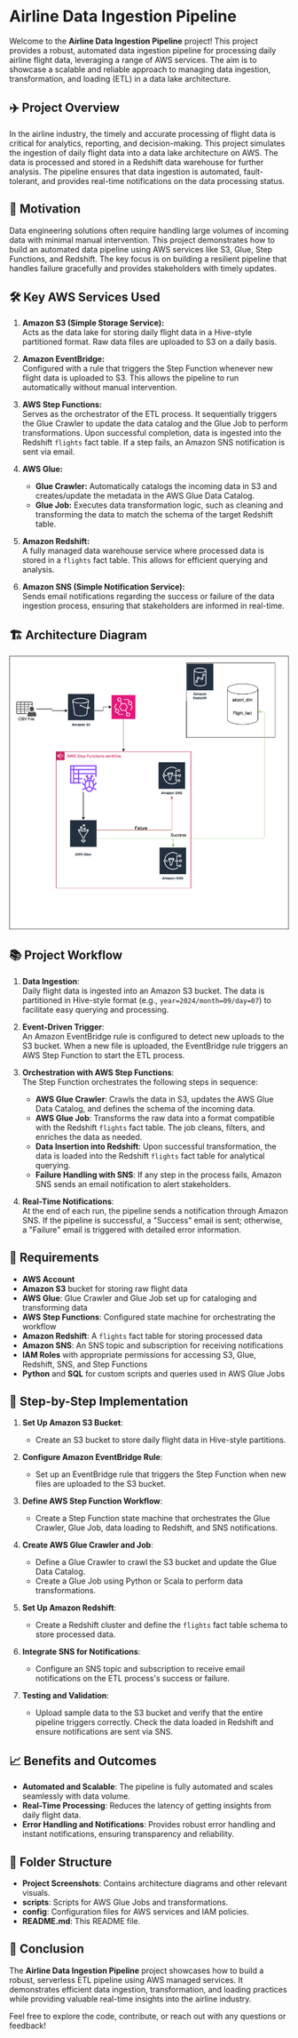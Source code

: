 # Airline Data Ingestion Pipeline

Welcome to the **Airline Data Ingestion Pipeline** project! This project provides a robust, automated data ingestion pipeline for processing daily airline flight data, leveraging a range of AWS services. The aim is to showcase a scalable and reliable approach to managing data ingestion, transformation, and loading (ETL) in a data lake architecture.

## ✈️ Project Overview

In the airline industry, the timely and accurate processing of flight data is critical for analytics, reporting, and decision-making. This project simulates the ingestion of daily flight data into a data lake architecture on AWS. The data is processed and stored in a Redshift data warehouse for further analysis. The pipeline ensures that data ingestion is automated, fault-tolerant, and provides real-time notifications on the data processing status.

## 🚀 Motivation

Data engineering solutions often require handling large volumes of incoming data with minimal manual intervention. This project demonstrates how to build an automated data pipeline using AWS services like S3, Glue, Step Functions, and Redshift. The key focus is on building a resilient pipeline that handles failure gracefully and provides stakeholders with timely updates.

## 🛠️ Key AWS Services Used

1. **Amazon S3 (Simple Storage Service):**  
   Acts as the data lake for storing daily flight data in a Hive-style partitioned format. Raw data files are uploaded to S3 on a daily basis.

2. **Amazon EventBridge:**  
   Configured with a rule that triggers the Step Function whenever new flight data is uploaded to S3. This allows the pipeline to run automatically without manual intervention.

3. **AWS Step Functions:**  
   Serves as the orchestrator of the ETL process. It sequentially triggers the Glue Crawler to update the data catalog and the Glue Job to perform transformations. Upon successful completion, data is ingested into the Redshift `flights` fact table. If a step fails, an Amazon SNS notification is sent via email.

4. **AWS Glue:**  
   - **Glue Crawler:** Automatically catalogs the incoming data in S3 and creates/update the metadata in the AWS Glue Data Catalog.  
   - **Glue Job:** Executes data transformation logic, such as cleaning and transforming the data to match the schema of the target Redshift table.

5. **Amazon Redshift:**  
   A fully managed data warehouse service where processed data is stored in a `flights` fact table. This allows for efficient querying and analysis.

6. **Amazon SNS (Simple Notification Service):**  
   Sends email notifications regarding the success or failure of the data ingestion process, ensuring that stakeholders are informed in real-time.

## 🏗️ Architecture Diagram

![Airline Data Ingestion Pipeline Architecture](https://github.com/desininja/Airline-Data-Ingestion-Pipeline/blob/main/Project%20Related%20Screenshots/Architecture%20Diagram%20of%20Airline-Data-Ingestion-Pipeline.png)

## 📚 Project Workflow

1. **Data Ingestion**:  
   Daily flight data is ingested into an Amazon S3 bucket. The data is partitioned in Hive-style format (e.g., `year=2024/month=09/day=07`) to facilitate easy querying and processing.

2. **Event-Driven Trigger**:  
   An Amazon EventBridge rule is configured to detect new uploads to the S3 bucket. When a new file is uploaded, the EventBridge rule triggers an AWS Step Function to start the ETL process.

3. **Orchestration with AWS Step Functions**:  
   The Step Function orchestrates the following steps in sequence:
   - **AWS Glue Crawler**: Crawls the data in S3, updates the AWS Glue Data Catalog, and defines the schema of the incoming data.
   - **AWS Glue Job**: Transforms the raw data into a format compatible with the Redshift `flights` fact table. The job cleans, filters, and enriches the data as needed.
   - **Data Insertion into Redshift**: Upon successful transformation, the data is loaded into the Redshift `flights` fact table for analytical querying.
   - **Failure Handling with SNS**: If any step in the process fails, Amazon SNS sends an email notification to alert stakeholders.

4. **Real-Time Notifications**:  
   At the end of each run, the pipeline sends a notification through Amazon SNS. If the pipeline is successful, a "Success" email is sent; otherwise, a "Failure" email is triggered with detailed error information.

## 📝 Requirements

- **AWS Account**  
- **Amazon S3** bucket for storing raw flight data  
- **AWS Glue**: Glue Crawler and Glue Job set up for cataloging and transforming data  
- **AWS Step Functions**: Configured state machine for orchestrating the workflow  
- **Amazon Redshift**: A `flights` fact table for storing processed data  
- **Amazon SNS**: An SNS topic and subscription for receiving notifications  
- **IAM Roles** with appropriate permissions for accessing S3, Glue, Redshift, SNS, and Step Functions  
- **Python** and **SQL** for custom scripts and queries used in AWS Glue Jobs

## 🔄 Step-by-Step Implementation

1. **Set Up Amazon S3 Bucket**:  
   - Create an S3 bucket to store daily flight data in Hive-style partitions.  

2. **Configure Amazon EventBridge Rule**:  
   - Set up an EventBridge rule that triggers the Step Function when new files are uploaded to the S3 bucket.  

3. **Define AWS Step Function Workflow**:  
   - Create a Step Function state machine that orchestrates the Glue Crawler, Glue Job, data loading to Redshift, and SNS notifications.  

4. **Create AWS Glue Crawler and Job**:  
   - Define a Glue Crawler to crawl the S3 bucket and update the Glue Data Catalog.  
   - Create a Glue Job using Python or Scala to perform data transformations.  

5. **Set Up Amazon Redshift**:  
   - Create a Redshift cluster and define the `flights` fact table schema to store processed data.  

6. **Integrate SNS for Notifications**:  
   - Configure an SNS topic and subscription to receive email notifications on the ETL process's success or failure.  

7. **Testing and Validation**:  
   - Upload sample data to the S3 bucket and verify that the entire pipeline triggers correctly. Check the data loaded in Redshift and ensure notifications are sent via SNS.

## 📈 Benefits and Outcomes

- **Automated and Scalable**: The pipeline is fully automated and scales seamlessly with data volume.
- **Real-Time Processing**: Reduces the latency of getting insights from daily flight data.
- **Error Handling and Notifications**: Provides robust error handling and instant notifications, ensuring transparency and reliability.

## 📂 Folder Structure

- **Project Screenshots**: Contains architecture diagrams and other relevant visuals.
- **scripts**: Scripts for AWS Glue Jobs and transformations.
- **config**: Configuration files for AWS services and IAM policies.
- **README.md**: This README file.

## 🤝 Conclusion

The **Airline Data Ingestion Pipeline** project showcases how to build a robust, serverless ETL pipeline using AWS managed services. It demonstrates efficient data ingestion, transformation, and loading practices while providing valuable real-time insights into the airline industry.

Feel free to explore the code, contribute, or reach out with any questions or feedback!
